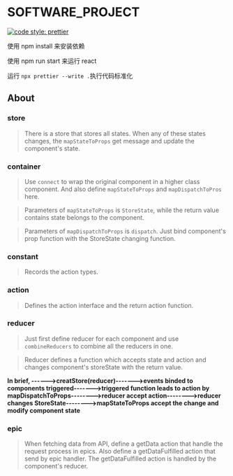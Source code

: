# SOFTWARE_PROJECT

[![code style: prettier](https://img.shields.io/badge/code_style-prettier-ff69b4.svg?style=flat-square)](https://github.com/prettier/prettier)

使用 npm install 来安装依赖

使用 npm run start 来运行 react

运行 `npx prettier --write .`执行代码标准化

## About

### store

> There is a store that stores all states. When any of these states changes, the `mapStateToProps` get message and update the component's state.

### container

> Use `connect` to wrap the original component in a higher class component. And also define `mapStateToProps` and `mapDispatchToPros` here.

> Parameters of `mapStateToProps` is `StoreState`, while the return value contains state belongs to the component.

> Parameters of `mapDispatchToProps` is `dispatch`. Just bind component's prop function with the StoreState changing function.

### constant

> Records the action types.

### action

> Defines the action interface and the return action function.

### reducer

> Just first define reducer for each component and use `combineReducers` to combine all the reducers in one.

> Reducer defines a function which accepts state and action and changes component's storeState with the return value.

**In brief, ------>creatStore(reducer)------->events binded to components triggered------->triggered function leads to action by mapDispatchToProps-------->reducer accept action-------->reducer changes StoreState-------->mapStateToProps accept the change and modify component state**

### epic

> When fetching data from API, define a getData action that handle the request process in epics. Also define a getDataFulfilled action that send by epic handler. The getDataFulfilled action is handled by the component's reducer.
